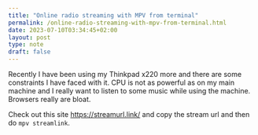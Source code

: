 ```yaml
---
title: "Online radio streaming with MPV from terminal"
permalink: /online-radio-streaming-with-mpv-from-terminal.html
date: 2023-07-10T03:34:45+02:00
layout: post
type: note
draft: false
---
```


Recently I have been using my Thinkpad x220 more and there are some constraints
I have faced with it. CPU is not as powerful as on my main machine and I really
want to listen to some music while using the machine. Browsers really are bloat.

Check out this site https://streamurl.link/ and copy the stream url and then do
`mpv streamlink`.
